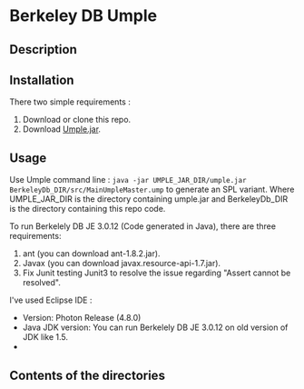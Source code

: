# Berkeley DB Umple

## Description

##  Installation
There two simple requirements : 
 1. Download or clone this repo.
 2. Download [Umple.jar](https://cruise.eecs.uottawa.ca/umpleonline/download_eclipse_umple_plugin.shtml). 

 
## Usage
 Use Umple command line : `java -jar UMPLE_JAR_DIR/umple.jar BerkeleyDb_DIR/src/MainUmpleMaster.ump` to generate an SPL variant. Where UMPLE_JAR_DIR is the directory containing umple.jar and BerkeleyDb_DIR is the directory containing this repo code. 
 
To run Berkelely DB JE 3.0.12 (Code generated in Java), there are three requirements: 

 1. ant (you can download ant-1.8.2.jar).  
 2. Javax (you can download javax.resource-api-1.7.jar).  
 3. Fix Junit testing Junit3 to resolve the issue regarding "Assert cannot be resolved".

I've used Eclipse IDE :

 - Version: Photon Release (4.8.0) 
 - Java JDK version: You can run Berkelely DB JE 3.0.12 on old version of JDK like 1.5.
 - 
## Contents of the directories


